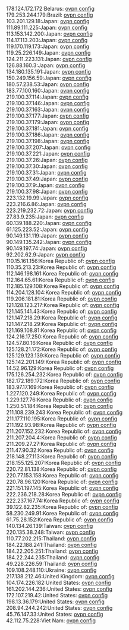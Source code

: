 178.124.172.172:Belarus: [ovpn config](vpn/178_124_172_172.ovpn)  
179.253.244.179:Brazil: [ovpn config](vpn/179_253_244_179.ovpn)  
103.201.129.18:Japan: [ovpn config](vpn/103_201_129_18.ovpn)  
111.89.111.225:Japan: [ovpn config](vpn/111_89_111_225.ovpn)  
113.153.142.200:Japan: [ovpn config](vpn/113_153_142_200.ovpn)  
114.17.113.203:Japan: [ovpn config](vpn/114_17_113_203.ovpn)  
119.170.119.173:Japan: [ovpn config](vpn/119_170_119_173.ovpn)  
119.25.226.149:Japan: [ovpn config](vpn/119_25_226_149.ovpn)  
124.211.223.131:Japan: [ovpn config](vpn/124_211_223_131.ovpn)  
126.88.160.3:Japan: [ovpn config](vpn/126_88_160_3.ovpn)  
134.180.135.191:Japan: [ovpn config](vpn/134_180_135_191.ovpn)  
150.249.156.59:Japan: [ovpn config](vpn/150_249_156_59.ovpn)  
180.57.238.53:Japan: [ovpn config](vpn/180_57_238_53.ovpn)  
183.77.100.160:Japan: [ovpn config](vpn/183_77_100_160.ovpn)  
219.100.37.114:Japan: [ovpn config](vpn/219_100_37_114.ovpn)  
219.100.37.146:Japan: [ovpn config](vpn/219_100_37_146.ovpn)  
219.100.37.163:Japan: [ovpn config](vpn/219_100_37_163.ovpn)  
219.100.37.177:Japan: [ovpn config](vpn/219_100_37_177.ovpn)  
219.100.37.179:Japan: [ovpn config](vpn/219_100_37_179.ovpn)  
219.100.37.181:Japan: [ovpn config](vpn/219_100_37_181.ovpn)  
219.100.37.186:Japan: [ovpn config](vpn/219_100_37_186.ovpn)  
219.100.37.198:Japan: [ovpn config](vpn/219_100_37_198.ovpn)  
219.100.37.207:Japan: [ovpn config](vpn/219_100_37_207.ovpn)  
219.100.37.221:Japan: [ovpn config](vpn/219_100_37_221.ovpn)  
219.100.37.26:Japan: [ovpn config](vpn/219_100_37_26.ovpn)  
219.100.37.30:Japan: [ovpn config](vpn/219_100_37_30.ovpn)  
219.100.37.31:Japan: [ovpn config](vpn/219_100_37_31.ovpn)  
219.100.37.49:Japan: [ovpn config](vpn/219_100_37_49.ovpn)  
219.100.37.9:Japan: [ovpn config](vpn/219_100_37_9.ovpn)  
219.100.37.98:Japan: [ovpn config](vpn/219_100_37_98.ovpn)  
223.132.19.99:Japan: [ovpn config](vpn/223_132_19_99.ovpn)  
223.216.6.86:Japan: [ovpn config](vpn/223_216_6_86.ovpn)  
223.219.232.72:Japan: [ovpn config](vpn/223_219_232_72.ovpn)  
27.83.9.235:Japan: [ovpn config](vpn/27_83_9_235.ovpn)  
60.139.188.220:Japan: [ovpn config](vpn/60_139_188_220.ovpn)  
61.125.223.52:Japan: [ovpn config](vpn/61_125_223_52.ovpn)  
90.149.131.119:Japan: [ovpn config](vpn/90_149_131_119.ovpn)  
90.149.135.242:Japan: [ovpn config](vpn/90_149_135_242.ovpn)  
90.149.197.74:Japan: [ovpn config](vpn/90_149_197_74.ovpn)  
92.202.62.9:Japan: [ovpn config](vpn/92_202_62_9.ovpn)  
110.15.161.156:Korea Republic of: [ovpn config](vpn/110_15_161_156.ovpn)  
110.35.213.23:Korea Republic of: [ovpn config](vpn/110_35_213_23.ovpn)  
112.146.198.161:Korea Republic of: [ovpn config](vpn/112_146_198_161.ovpn)  
112.164.65.61:Korea Republic of: [ovpn config](vpn/112_164_65_61.ovpn)  
112.185.129.108:Korea Republic of: [ovpn config](vpn/112_185_129_108.ovpn)  
114.204.128.104:Korea Republic of: [ovpn config](vpn/114_204_128_104.ovpn)  
119.206.181.81:Korea Republic of: [ovpn config](vpn/119_206_181_81.ovpn)  
121.128.123.217:Korea Republic of: [ovpn config](vpn/121_128_123_217.ovpn)  
121.145.141.43:Korea Republic of: [ovpn config](vpn/121_145_141_43.ovpn)  
121.147.218.29:Korea Republic of: [ovpn config](vpn/121_147_218_29.ovpn)  
121.147.218.29:Korea Republic of: [ovpn config](vpn/121_147_218_29.ovpn)  
121.169.108.81:Korea Republic of: [ovpn config](vpn/121_169_108_81.ovpn)  
124.216.17.250:Korea Republic of: [ovpn config](vpn/124_216_17_250.ovpn)  
124.57.80.16:Korea Republic of: [ovpn config](vpn/124_57_80_16.ovpn)  
125.128.21.172:Korea Republic of: [ovpn config](vpn/125_128_21_172.ovpn)  
125.129.123.139:Korea Republic of: [ovpn config](vpn/125_129_123_139.ovpn)  
125.142.201.149:Korea Republic of: [ovpn config](vpn/125_142_201_149.ovpn)  
14.52.96.129:Korea Republic of: [ovpn config](vpn/14_52_96_129.ovpn)  
175.126.254.232:Korea Republic of: [ovpn config](vpn/175_126_254_232.ovpn)  
182.172.189.172:Korea Republic of: [ovpn config](vpn/182_172_189_172.ovpn)  
183.97.17.169:Korea Republic of: [ovpn config](vpn/183_97_17_169.ovpn)  
1.227.120.249:Korea Republic of: [ovpn config](vpn/1_227_120_249.ovpn)  
1.229.127.76:Korea Republic of: [ovpn config](vpn/1_229_127_76.ovpn)  
1.250.51.184:Korea Republic of: [ovpn config](vpn/1_250_51_184.ovpn)  
211.108.239.243:Korea Republic of: [ovpn config](vpn/211_108_239_243.ovpn)  
211.177.110.195:Korea Republic of: [ovpn config](vpn/211_177_110_195.ovpn)  
211.192.93.98:Korea Republic of: [ovpn config](vpn/211_192_93_98.ovpn)  
211.207.152.232:Korea Republic of: [ovpn config](vpn/211_207_152_232.ovpn)  
211.207.204.4:Korea Republic of: [ovpn config](vpn/211_207_204_4.ovpn)  
211.209.27.27:Korea Republic of: [ovpn config](vpn/211_209_27_27.ovpn)  
211.47.90.32:Korea Republic of: [ovpn config](vpn/211_47_90_32.ovpn)  
218.148.27.113:Korea Republic of: [ovpn config](vpn/218_148_27_113.ovpn)  
218.155.125.207:Korea Republic of: [ovpn config](vpn/218_155_125_207.ovpn)  
220.72.81.138:Korea Republic of: [ovpn config](vpn/220_72_81_138.ovpn)  
220.77.153.158:Korea Republic of: [ovpn config](vpn/220_77_153_158.ovpn)  
220.78.96.120:Korea Republic of: [ovpn config](vpn/220_78_96_120.ovpn)  
221.151.197.145:Korea Republic of: [ovpn config](vpn/221_151_197_145.ovpn)  
222.236.218.28:Korea Republic of: [ovpn config](vpn/222_236_218_28.ovpn)  
222.237.167.74:Korea Republic of: [ovpn config](vpn/222_237_167_74.ovpn)  
39.122.82.235:Korea Republic of: [ovpn config](vpn/39_122_82_235.ovpn)  
58.230.249.91:Korea Republic of: [ovpn config](vpn/58_230_249_91.ovpn)  
61.75.28.152:Korea Republic of: [ovpn config](vpn/61_75_28_152.ovpn)  
140.134.26.139:Taiwan: [ovpn config](vpn/140_134_26_139.ovpn)  
220.135.38.248:Taiwan: [ovpn config](vpn/220_135_38_248.ovpn)  
110.77.202.215:Thailand: [ovpn config](vpn/110_77_202_215.ovpn)  
184.22.188.241:Thailand: [ovpn config](vpn/184_22_188_241.ovpn)  
184.22.205.251:Thailand: [ovpn config](vpn/184_22_205_251.ovpn)  
184.22.244.235:Thailand: [ovpn config](vpn/184_22_244_235.ovpn)  
49.228.226.59:Thailand: [ovpn config](vpn/49_228_226_59.ovpn)  
109.108.248.110:Ukraine: [ovpn config](vpn/109_108_248_110.ovpn)  
217.138.212.46:United Kingdom: [ovpn config](vpn/217_138_212_46.ovpn)  
104.174.226.182:United States: [ovpn config](vpn/104_174_226_182.ovpn)  
161.202.144.236:United States: [ovpn config](vpn/161_202_144_236.ovpn)  
172.107.219.42:United States: [ovpn config](vpn/172_107_219_42.ovpn)  
198.13.36.179:United States: [ovpn config](vpn/198_13_36_179.ovpn)  
208.94.244.242:United States: [ovpn config](vpn/208_94_244_242.ovpn)  
45.76.147.33:United States: [ovpn config](vpn/45_76_147_33.ovpn)  
42.112.75.228:Viet Nam: [ovpn config](vpn/42_112_75_228.ovpn)  
